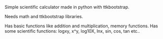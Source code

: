 Simple scientific calculator made in python with ttkbootstrap.

Needs math and ttkbootstrap libraries.

Has basic functions like addition and multiplication, memory functions.
Has some scientific functions:
logxy, x^y, log10X, lnx, sin, cos, tan etc..
